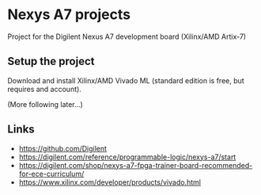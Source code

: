 # Nexys A7 projects

Project for the Digilent Nexus A7 development board (Xilinx/AMD Artix-7)

## Setup the project

Download and install Xilinx/AMD Vivado ML (standard edition is free, but requires and account).

(More following later...)

## Links

* https://github.com/Digilent
* https://digilent.com/reference/programmable-logic/nexys-a7/start
* https://digilent.com/shop/nexys-a7-fpga-trainer-board-recommended-for-ece-curriculum/
* https://www.xilinx.com/developer/products/vivado.html
